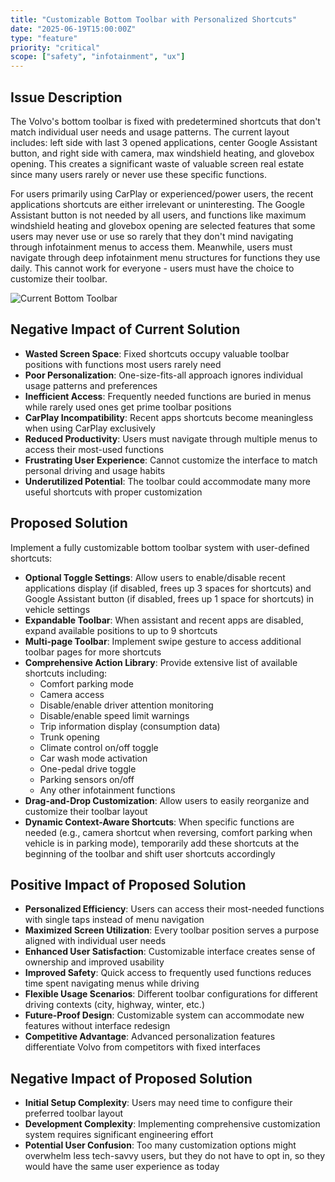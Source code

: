 ```yaml
---
title: "Customizable Bottom Toolbar with Personalized Shortcuts"
date: "2025-06-19T15:00:00Z"
type: "feature"
priority: "critical"
scope: ["safety", "infotainment", "ux"]
---
```


## Issue Description

The Volvo's bottom toolbar is fixed with predetermined shortcuts that don't match individual user needs and usage patterns. The current layout includes: left side with last 3 opened applications, center Google Assistant button, and right side with camera, max windshield heating, and glovebox opening. This creates a significant waste of valuable screen real estate since many users rarely or never use these specific functions.

For users primarily using CarPlay or experienced/power users, the recent applications shortcuts are either irrelevant or uninteresting. The Google Assistant button is not needed by all users, and functions like maximum windshield heating and glovebox opening are selected features that some users may never use or use so rarely that they don't mind navigating through infotainment menus to access them. Meanwhile, users must navigate through deep infotainment menu structures for functions they use daily. This cannot work for everyone - users must have the choice to customize their toolbar.

![Current Bottom Toolbar](/issues/50.JPG)

## Negative Impact of Current Solution

- **Wasted Screen Space**: Fixed shortcuts occupy valuable toolbar positions with functions most users rarely need
- **Poor Personalization**: One-size-fits-all approach ignores individual usage patterns and preferences
- **Inefficient Access**: Frequently needed functions are buried in menus while rarely used ones get prime toolbar positions
- **CarPlay Incompatibility**: Recent apps shortcuts become meaningless when using CarPlay exclusively
- **Reduced Productivity**: Users must navigate through multiple menus to access their most-used functions
- **Frustrating User Experience**: Cannot customize the interface to match personal driving and usage habits
- **Underutilized Potential**: The toolbar could accommodate many more useful shortcuts with proper customization

## Proposed Solution

Implement a fully customizable bottom toolbar system with user-defined shortcuts:

- **Optional Toggle Settings**: Allow users to enable/disable recent applications display (if disabled, frees up 3 spaces for shortcuts) and Google Assistant button (if disabled, frees up 1 space for shortcuts) in vehicle settings
- **Expandable Toolbar**: When assistant and recent apps are disabled, expand available positions to up to 9 shortcuts
- **Multi-page Toolbar**: Implement swipe gesture to access additional toolbar pages for more shortcuts
- **Comprehensive Action Library**: Provide extensive list of available shortcuts including:
  - Comfort parking mode
  - Camera access
  - Disable/enable driver attention monitoring
  - Disable/enable speed limit warnings
  - Trip information display (consumption data)
  - Trunk opening
  - Climate control on/off toggle
  - Car wash mode activation
  - One-pedal drive toggle
  - Parking sensors on/off
  - Any other infotainment functions
- **Drag-and-Drop Customization**: Allow users to easily reorganize and customize their toolbar layout
- **Dynamic Context-Aware Shortcuts**: When specific functions are needed (e.g., camera shortcut when reversing, comfort parking when vehicle is in parking mode), temporarily add these shortcuts at the beginning of the toolbar and shift user shortcuts accordingly

## Positive Impact of Proposed Solution

- **Personalized Efficiency**: Users can access their most-needed functions with single taps instead of menu navigation
- **Maximized Screen Utilization**: Every toolbar position serves a purpose aligned with individual user needs
- **Enhanced User Satisfaction**: Customizable interface creates sense of ownership and improved usability
- **Improved Safety**: Quick access to frequently used functions reduces time spent navigating menus while driving
- **Flexible Usage Scenarios**: Different toolbar configurations for different driving contexts (city, highway, winter, etc.)
- **Future-Proof Design**: Customizable system can accommodate new features without interface redesign
- **Competitive Advantage**: Advanced personalization features differentiate Volvo from competitors with fixed interfaces

## Negative Impact of Proposed Solution

- **Initial Setup Complexity**: Users may need time to configure their preferred toolbar layout
- **Development Complexity**: Implementing comprehensive customization system requires significant engineering effort
- **Potential User Confusion**: Too many customization options might overwhelm less tech-savvy users, but they do not have to opt in, so they would have the same user experience as today
